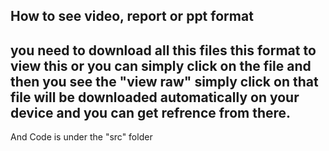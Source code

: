 ## How to see video, report or ppt format 

you need to download all this files this format to view this or 
you can simply click on the file and then you see the "view raw" simply click on that file will be downloaded automatically on your device and you can get refrence from there.
---

And Code is under the "src" folder
